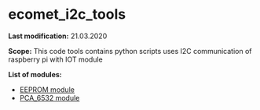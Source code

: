 # ecomet_i2c_tools

**Last modification:** 21.03.2020

**Scope:**
This code tools contains python scripts uses I2C communication of raspberry pi with IOT module

**List of modules:**

* [EEPROM module](i2c_pkg/eeprom_pkg/documentation/eeprom_IIC.md)
* [PCA_6532 module](fpc/pca6532/pca6532_IIC.md)

